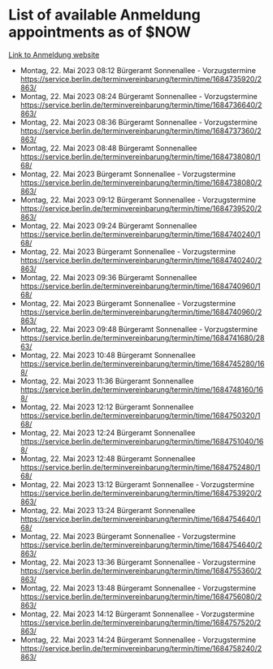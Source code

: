 # List of available Anmeldung appointments as of $NOW
[Link to Anmeldung website](https://service.berlin.de/terminvereinbarung/termin/tag.php?termin=1&anliegen[]=120686&dienstleisterlist=122210,122217,327316,122219,327312,122227,327314,122231,327346,122243,327348,122254,122252,329742,122260,329745,122262,329748,122271,327278,122273,327274,122277,327276,330436,122280,327294,122282,327290,122284,327292,122291,327270,122285,327266,122286,327264,122296,327268,150230,329760,122297,327286,122294,327284,122312,329763,122314,329775,122304,327330,122311,327334,122309,327332,317869,122281,327352,122279,329772,122283,122276,327324,122274,327326,122267,329766,122246,327318,122251,327320,122257,327322,122208,327298,122226,327300&herkunft=http%3A%2F%2Fservice.berlin.de%2Fdienstleistung%2F120686%2F)
- Montag, 22. Mai 2023 08:12 Bürgeramt Sonnenallee - Vorzugstermine https://service.berlin.de/terminvereinbarung/termin/time/1684735920/2863/
- Montag, 22. Mai 2023 08:24 Bürgeramt Sonnenallee - Vorzugstermine https://service.berlin.de/terminvereinbarung/termin/time/1684736640/2863/
- Montag, 22. Mai 2023 08:36 Bürgeramt Sonnenallee - Vorzugstermine https://service.berlin.de/terminvereinbarung/termin/time/1684737360/2863/
- Montag, 22. Mai 2023 08:48 Bürgeramt Sonnenallee https://service.berlin.de/terminvereinbarung/termin/time/1684738080/168/
- Montag, 22. Mai 2023  Bürgeramt Sonnenallee - Vorzugstermine https://service.berlin.de/terminvereinbarung/termin/time/1684738080/2863/
- Montag, 22. Mai 2023 09:12 Bürgeramt Sonnenallee - Vorzugstermine https://service.berlin.de/terminvereinbarung/termin/time/1684739520/2863/
- Montag, 22. Mai 2023 09:24 Bürgeramt Sonnenallee https://service.berlin.de/terminvereinbarung/termin/time/1684740240/168/
- Montag, 22. Mai 2023  Bürgeramt Sonnenallee - Vorzugstermine https://service.berlin.de/terminvereinbarung/termin/time/1684740240/2863/
- Montag, 22. Mai 2023 09:36 Bürgeramt Sonnenallee https://service.berlin.de/terminvereinbarung/termin/time/1684740960/168/
- Montag, 22. Mai 2023  Bürgeramt Sonnenallee - Vorzugstermine https://service.berlin.de/terminvereinbarung/termin/time/1684740960/2863/
- Montag, 22. Mai 2023 09:48 Bürgeramt Sonnenallee - Vorzugstermine https://service.berlin.de/terminvereinbarung/termin/time/1684741680/2863/
- Montag, 22. Mai 2023 10:48 Bürgeramt Sonnenallee https://service.berlin.de/terminvereinbarung/termin/time/1684745280/168/
- Montag, 22. Mai 2023 11:36 Bürgeramt Sonnenallee https://service.berlin.de/terminvereinbarung/termin/time/1684748160/168/
- Montag, 22. Mai 2023 12:12 Bürgeramt Sonnenallee https://service.berlin.de/terminvereinbarung/termin/time/1684750320/168/
- Montag, 22. Mai 2023 12:24 Bürgeramt Sonnenallee https://service.berlin.de/terminvereinbarung/termin/time/1684751040/168/
- Montag, 22. Mai 2023 12:48 Bürgeramt Sonnenallee https://service.berlin.de/terminvereinbarung/termin/time/1684752480/168/
- Montag, 22. Mai 2023 13:12 Bürgeramt Sonnenallee - Vorzugstermine https://service.berlin.de/terminvereinbarung/termin/time/1684753920/2863/
- Montag, 22. Mai 2023 13:24 Bürgeramt Sonnenallee https://service.berlin.de/terminvereinbarung/termin/time/1684754640/168/
- Montag, 22. Mai 2023  Bürgeramt Sonnenallee - Vorzugstermine https://service.berlin.de/terminvereinbarung/termin/time/1684754640/2863/
- Montag, 22. Mai 2023 13:36 Bürgeramt Sonnenallee - Vorzugstermine https://service.berlin.de/terminvereinbarung/termin/time/1684755360/2863/
- Montag, 22. Mai 2023 13:48 Bürgeramt Sonnenallee - Vorzugstermine https://service.berlin.de/terminvereinbarung/termin/time/1684756080/2863/
- Montag, 22. Mai 2023 14:12 Bürgeramt Sonnenallee - Vorzugstermine https://service.berlin.de/terminvereinbarung/termin/time/1684757520/2863/
- Montag, 22. Mai 2023 14:24 Bürgeramt Sonnenallee - Vorzugstermine https://service.berlin.de/terminvereinbarung/termin/time/1684758240/2863/

